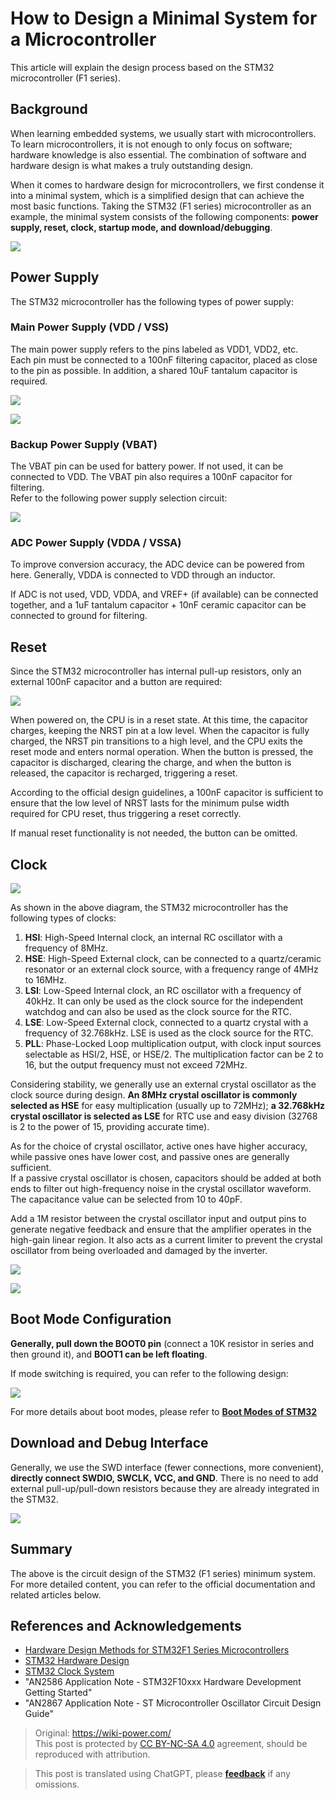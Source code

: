 # How to Design a Minimal System for a Microcontroller

This article will explain the design process based on the STM32 microcontroller (F1 series).

## Background

When learning embedded systems, we usually start with microcontrollers. To learn microcontrollers, it is not enough to only focus on software; hardware knowledge is also essential. The combination of software and hardware design is what makes a truly outstanding design.

When it comes to hardware design for microcontrollers, we first condense it into a minimal system, which is a simplified design that can achieve the most basic functions. Taking the STM32 (F1 series) microcontroller as an example, the minimal system consists of the following components: **power supply, reset, clock, startup mode, and download/debugging**.

![](https://media.wiki-power.com/img/20200605234144.jpg)

## Power Supply

The STM32 microcontroller has the following types of power supply:

### Main Power Supply (VDD / VSS)

The main power supply refers to the pins labeled as VDD1, VDD2, etc.  
Each pin must be connected to a 100nF filtering capacitor, placed as close to the pin as possible. In addition, a shared 10uF tantalum capacitor is required.

![](https://media.wiki-power.com/img/20200605163136.png)

![](https://media.wiki-power.com/img/20200605163204.png)

### Backup Power Supply (VBAT)

The VBAT pin can be used for battery power. If not used, it can be connected to VDD. The VBAT pin also requires a 100nF capacitor for filtering.  
Refer to the following power supply selection circuit:

![](https://media.wiki-power.com/img/20200605163337.jpg)

### ADC Power Supply (VDDA / VSSA)

To improve conversion accuracy, the ADC device can be powered from here. Generally, VDDA is connected to VDD through an inductor.

If ADC is not used, VDD, VDDA, and VREF+ (if available) can be connected together, and a 1uF tantalum capacitor + 10nF ceramic capacitor can be connected to ground for filtering.

## Reset

Since the STM32 microcontroller has internal pull-up resistors, only an external 100nF capacitor and a button are required:

![](https://media.wiki-power.com/img/20200605163429.png)

When powered on, the CPU is in a reset state. At this time, the capacitor charges, keeping the NRST pin at a low level. When the capacitor is fully charged, the NRST pin transitions to a high level, and the CPU exits the reset mode and enters normal operation. When the button is pressed, the capacitor is discharged, clearing the charge, and when the button is released, the capacitor is recharged, triggering a reset.

According to the official design guidelines, a 100nF capacitor is sufficient to ensure that the low level of NRST lasts for the minimum pulse width required for CPU reset, thus triggering a reset correctly.

If manual reset functionality is not needed, the button can be omitted.

## Clock

![](https://media.wiki-power.com/img/20200605155729.png)

As shown in the above diagram, the STM32 microcontroller has the following types of clocks:

1. **HSI**: High-Speed Internal clock, an internal RC oscillator with a frequency of 8MHz.
2. **HSE**: High-Speed External clock, can be connected to a quartz/ceramic resonator or an external clock source, with a frequency range of 4MHz to 16MHz.
3. **LSI**: Low-Speed Internal clock, an RC oscillator with a frequency of 40kHz. It can only be used as the clock source for the independent watchdog and can also be used as the clock source for the RTC.
4. **LSE**: Low-Speed External clock, connected to a quartz crystal with a frequency of 32.768kHz. LSE is used as the clock source for the RTC.
5. **PLL**: Phase-Locked Loop multiplication output, with clock input sources selectable as HSI/2, HSE, or HSE/2. The multiplication factor can be 2 to 16, but the output frequency must not exceed 72MHz.

Considering stability, we generally use an external crystal oscillator as the clock source during design. **An 8MHz crystal oscillator is commonly selected as HSE** for easy multiplication (usually up to 72MHz); **a 32.768kHz crystal oscillator is selected as LSE** for RTC use and easy division (32768 is 2 to the power of 15, providing accurate time).

As for the choice of crystal oscillator, active ones have higher accuracy, while passive ones have lower cost, and passive ones are generally sufficient.  
If a passive crystal oscillator is chosen, capacitors should be added at both ends to filter out high-frequency noise in the crystal oscillator waveform. The capacitance value can be selected from 10 to 40pF.

Add a 1M resistor between the crystal oscillator input and output pins to generate negative feedback and ensure that the amplifier operates in the high-gain linear region. It also acts as a current limiter to prevent the crystal oscillator from being overloaded and damaged by the inverter.

![](https://media.wiki-power.com/img/20200605171011.png)

![](https://media.wiki-power.com/img/20200612130149.jpg)

## Boot Mode Configuration

**Generally, pull down the BOOT0 pin** (connect a 10K resistor in series and then ground it), and **BOOT1 can be left floating**.

If mode switching is required, you can refer to the following design:

![](https://media.wiki-power.com/img/20200605163537.png)

For more details about boot modes, please refer to [**Boot Modes of STM32**](https://wiki-power.com/STM32的启动模式)

## Download and Debug Interface

Generally, we use the SWD interface (fewer connections, more convenient), **directly connect SWDIO, SWCLK, VCC, and GND**.
There is no need to add external pull-up/pull-down resistors because they are already integrated in the STM32.

![](https://media.wiki-power.com/img/20200605170741.png)

## Summary

The above is the circuit design of the STM32 (F1 series) minimum system. For more detailed content, you can refer to the official documentation and related articles below.

## References and Acknowledgements

- [Hardware Design Methods for STM32F1 Series Microcontrollers](https://blog.csdn.net/Creative_Team/article/details/80006705?utm_medium=distribute.pc_relevant.none-task-blog-BlogCommendFromMachineLearnPai2-7&depth_1-utm_source=distribute.pc_relevant.none-task-blog-BlogCommendFromMachineLearnPai2-7)
- [STM32 Hardware Design](https://cedar-renjun.github.io/2015/12/12/STM32-Hardware-Design/)
- [STM32 Clock System](http://blog.chinaunix.net/uid-24219701-id-4081961.html)
- "AN2586 Application Note - STM32F10xxx Hardware Development Getting Started"
- "AN2867 Application Note - ST Microcontroller Oscillator Circuit Design Guide"

> Original: <https://wiki-power.com/>  
> This post is protected by [CC BY-NC-SA 4.0](https://creativecommons.org/licenses/by/4.0/deed.en) agreement, should be reproduced with attribution.

> This post is translated using ChatGPT, please [**feedback**](https://github.com/linyuxuanlin/Wiki_MkDocs/issues/new) if any omissions.
